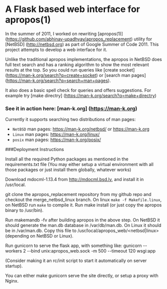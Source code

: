 # A Flask based web interface for apropos(1)

In the summer of 2011, I worked on rewriting [apropos(1)] (https://github.com/abhinav-upadhyay/apropos_replacement) utility for [NetBSD] (http://netbsd.org) as part of Google Summer of Code 2011. This project attempts to develop a web interface for it.

Unlike the traditional apropos implementations, the apropos in NetBSD does full text search and has a ranking algorithm to show the most relevant results at the top. So you could run queries like [create socket] (https://man-k.org/search?q=create+socket) or [search man pages] (https://man-k.org/search?q=search+man+pages).

It also does a basic spell check for queries and offers suggestions. For example try [make directry] (https://man-k.org/search?q=make+directry)

### See it in action here: [man-k.org] (https://man-k.org)
Currently it supports searching two distributions of man pages:
* ```NetBSD``` man pages: https://man-k.org/netbsd/ or https://man-k.org
* ```Linux``` man pages: https://man-k.org/linux/
* ```posix``` man pages: https://man-k.org/posix/


###Deployment Instructions

Install all the required Python packages as mentioned in the requirements.txt file
(You may either setup a virtual environment with all those packages or just install them
 globally, whatever works)

Download mdocml-1.13.4 from http://mdocml.bsd.lv, and install it in /usr/local.

git clone the apropos_replacement repository from my github repo and checkout the
merge_netbsd_linux branch. On linux `make -f Makefile.linux`, on NetBSD run `make`
to compile it. Run make install (or just copy the apropos binary to /usr/bin).

Run makemandb -fv after building apropos in the above step. On NetBSD it should generate
the man.db database in /var/db/man.db. On Linux it should be in /var/man.db. Copy this file
to /usr/local/apropos_web/<netbsd|linux> (depending on NetBSD or Linux).

Run gunicorn to serve the flask app, with something like:
gunicorn --workers 2 --bind unix:apropos_web.sock -m 500 --timeout 120 wsgi:app

(Consider making it an rc/init script to start it automatically on server startup).

You can either make gunicorn serve the site directly, or setup a proxy with Nginx.
